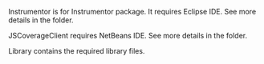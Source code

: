 Instrumentor is for Instrumentor package. It requires Eclipse IDE. See more details in the folder.

JSCoverageClient requires NetBeans IDE. See more details in the folder.

Library contains the required library files.